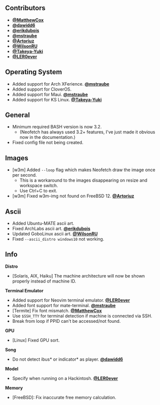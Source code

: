 ## Contributors

- **[@MatthewCox](https://github.com/MatthewCox)**
- **[@dawidd6](https://github.com/dawidd6)**
- **[@erikdubois](https://github.com/erikdubois)**
- **[@mstraube](https://github.com/mstraube)**
- **[@Artoriuz](https://github.com/Artoriuz)**
- **[@WilsonRU](https://github.com/WilsonRU)**
- **[@Takeya-Yuki](https://github.com/Takeya-Yuki)**
- **[@LER0ever](https://github.com/LER0ever)**


## Operating System

- Added support for Arch XFerience. **[@mstraube](https://github.com/mstraube)**
- Added support for CloverOS.
- Added support for Maui. **[@mstraube](https://github.com/mstraube)**
- Added support for KS Linux. **[@Takeya-Yuki](https://github.com/Takeya-Yuki)**


## General

- Minimum required BASH version is now 3.2.
    - (Neofetch has always used 3.2+ features, I've just made it obvious now in the documentation.)
- Fixed config file not being created.


## Images

- [w3m] Added `--loop` flag which makes Neofetch draw the image once per second.
    - This is a workaround to the images disappearing on resize and workspace switch.
    - Use Ctrl+C to exit.
- [w3m] Fixed w3m-img not found on FreeBSD 12. **[@Artoriuz](https://github.com/Artoriuz)**


## Ascii

- Added Ubuntu-MATE ascii art.
- Fixed ArchLabs ascii art.  **[@erikdubois](https://github.com/erikdubois)**
- Updated GoboLinux ascii art. **[@WilsonRU](https://github.com/WilsonRU)**
- Fixed `--ascii_distro windows10` not working.


## Info

**Distro**

- [Solaris, AIX, Haiku] The machine architecture will now be shown properly instead of machine ID.

**Terminal Emulator**

- Added support for Neovim terminal emulator. **[@LER0ever](https://github.com/LER0ever)**
- Added font support for mate-terminal. **[@mstraube](https://github.com/mstraube)**
- [Termite] Fix font mismatch. **[@MatthewCox](https://github.com/MatthewCox)**
- Use `$SSH_TTY` for terminal detection if machine is connected via SSH.
- Break from loop if PPID can't be accessed/not found.

**GPU**

- [Linux] Fixed GPU sort.

**Song**

- Do not detect ibus\* or indicator\* as player. **[@dawidd6](https://github.com/dawidd6)**

**Model**

- Specify when running on a Hackintosh. **[@LER0ever](https://github.com/LER0ever)**


**Memory**

- [FreeBSD]: Fix inaccurate free memory calculation.
